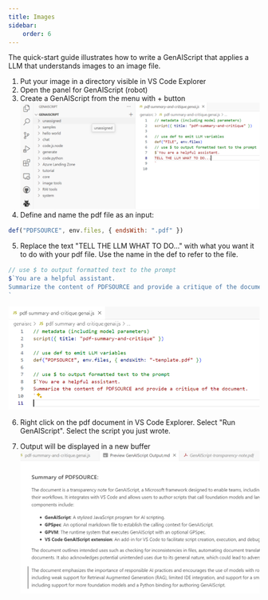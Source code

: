 ```yaml
---
title: Images
sidebar:
    order: 6
---
```


The quick-start guide illustrates how to write a GenAIScript that applies a LLM that understands
images to an image file.

1. Put your image in a directory visible in VS Code Explorer
2. Open the panel for GenAIScript (robot)
3. Create a GenAIScript from the menu with + button
   ![Quick start view of creating an empty GenAIScript](../../../assets/create-new-script.png)
4. Define and name the pdf file as an input:

```js
def("PDFSOURCE", env.files, { endsWith: ".pdf" })
```

5. Replace the text "TELL THE LLM WHAT TO DO..." with what you want it to do with your pdf file. Use the name in the def to refer to the file.

```js
// use $ to output formatted text to the prompt
$`You are a helpful assistant.
Summarize the content of PDFSOURCE and provide a critique of the document.
`
```

![GenAIScript to process a pdf file](../../../assets/edit-script.png) 

6. Right click on the pdf document in VS Code Explorer. Select "Run GenAIScript". Select the script you just wrote.

7. Output will be displayed in a new buffer
![Output of pdf GenAIScript](../../../assets/output-of-pdf-script.png)
